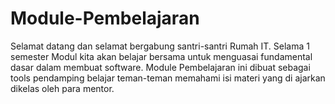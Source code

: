 # Module-Pembelajaran

Selamat datang dan selamat bergabung santri-santri Rumah IT. Selama 1 semester Modul kita akan belajar bersama untuk menguasai fundamental dasar dalam membuat software. Module Pembelajaran ini dibuat sebagai tools pendamping belajar teman-teman memahami isi materi yang di ajarkan dikelas oleh para mentor.